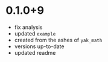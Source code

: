 # 0.1.0+9
- fix analysis
- updated `example`
- created from the ashes of `yak_math`
- versions up-to-date
- updated readme
